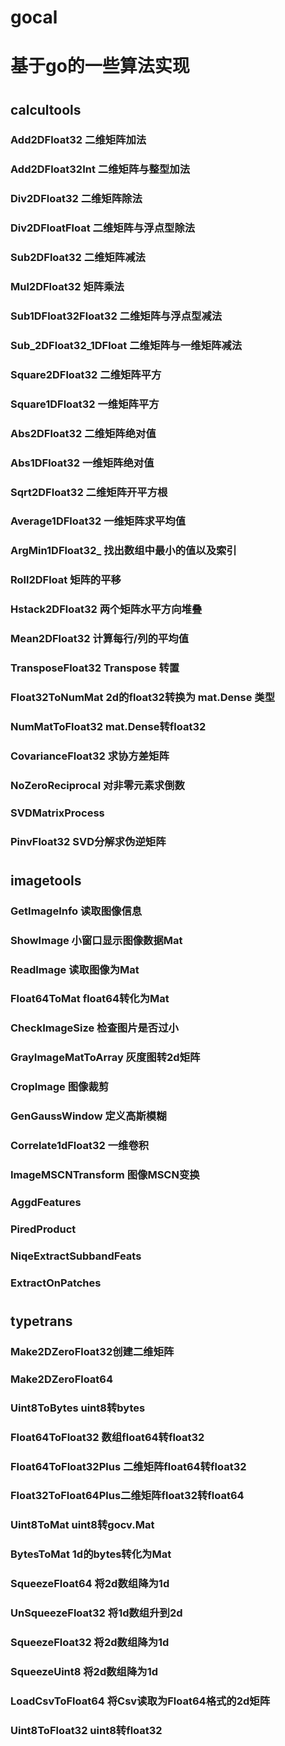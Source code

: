 # gocal
# 基于go的一些算法实现
#
#
## calcultools
### Add2DFloat32 二维矩阵加法
### Add2DFloat32Int 二维矩阵与整型加法
### Div2DFloat32 二维矩阵除法
### Div2DFloatFloat 二维矩阵与浮点型除法
### Sub2DFloat32 二维矩阵减法
### Mul2DFloat32 矩阵乘法
### Sub1DFloat32Float32 二维矩阵与浮点型减法
### Sub_2DFloat32_1DFloat 二维矩阵与一维矩阵减法
### Square2DFloat32 二维矩阵平方
### Square1DFloat32 一维矩阵平方
### Abs2DFloat32 二维矩阵绝对值
### Abs1DFloat32 一维矩阵绝对值
### Sqrt2DFloat32 二维矩阵开平方根
### Average1DFloat32 一维矩阵求平均值
### ArgMin1DFloat32_ 找出数组中最小的值以及索引
### Roll2DFloat 矩阵的平移
### Hstack2DFloat32 两个矩阵水平方向堆叠
### Mean2DFloat32 计算每行/列的平均值
### TransposeFloat32 Transpose 转置
### Float32ToNumMat 2d的float32转换为 mat.Dense 类型
### NumMatToFloat32 mat.Dense转float32
### CovarianceFloat32 求协方差矩阵
### NoZeroReciprocal 对非零元素求倒数
### SVDMatrixProcess
### PinvFloat32 SVD分解求伪逆矩阵
#
#
## imagetools
### GetImageInfo 读取图像信息
### ShowImage 小窗口显示图像数据Mat
### ReadImage 读取图像为Mat
### Float64ToMat float64转化为Mat
### CheckImageSize 检查图片是否过小
### GrayImageMatToArray 灰度图转2d矩阵
### CropImage 图像裁剪
### GenGaussWindow 定义高斯模糊
### Correlate1dFloat32 一维卷积
### ImageMSCNTransform 图像MSCN变换
### AggdFeatures
### PiredProduct
### NiqeExtractSubbandFeats
### ExtractOnPatches
#
## typetrans
### Make2DZeroFloat32创建二维矩阵
### Make2DZeroFloat64
### Uint8ToBytes uint8转bytes
### Float64ToFloat32 数组float64转float32
### Float64ToFloat32Plus 二维矩阵float64转float32
### Float32ToFloat64Plus二维矩阵float32转float64
### Uint8ToMat uint8转gocv.Mat
### BytesToMat 1d的bytes转化为Mat
### SqueezeFloat64 将2d数组降为1d
### UnSqueezeFloat32 将1d数组升到2d
### SqueezeFloat32 将2d数组降为1d
### SqueezeUint8 将2d数组降为1d
### LoadCsvToFloat64 将Csv读取为Float64格式的2d矩阵
### Uint8ToFloat32 uint8转float32



